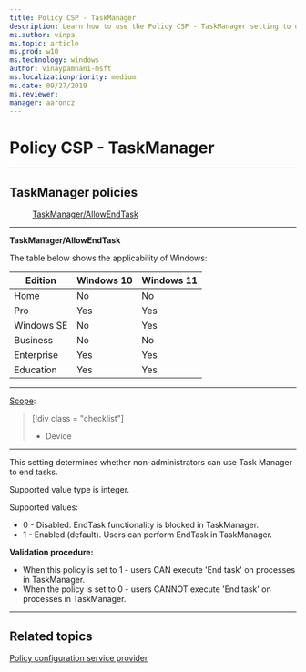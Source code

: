 ```yaml
---
title: Policy CSP - TaskManager
description: Learn how to use the Policy CSP - TaskManager setting to determine whether non-administrators can use Task Manager to end tasks.
ms.author: vinpa
ms.topic: article
ms.prod: w10
ms.technology: windows
author: vinaypamnani-msft
ms.localizationpriority: medium
ms.date: 09/27/2019
ms.reviewer: 
manager: aaroncz
---
```


# Policy CSP - TaskManager

<hr/>

<!--Policies-->
## TaskManager policies  

<dl>
  <dd>
    <a href="#taskmanager-allowendtask">TaskManager/AllowEndTask</a>
  </dd>
</dl>

<hr/>

<!--Policy-->
<a href="" id="taskmanager-allowendtask"></a>**TaskManager/AllowEndTask**  

<!--SupportedSKUs-->
The table below shows the applicability of Windows:

|Edition|Windows 10|Windows 11|
|--- |--- |--- |
|Home|No|No|
|Pro|Yes|Yes|
|Windows SE|No|Yes|
|Business|No|No|
|Enterprise|Yes|Yes|
|Education|Yes|Yes|

<!--/SupportedSKUs-->
<hr/>

<!--Scope-->
[Scope](./policy-configuration-service-provider.md#policy-scope):

> [!div class = "checklist"]
> * Device

<hr/>

<!--/Scope-->
<!--Description-->
This setting determines whether non-administrators can use Task Manager to end tasks.

Supported value type is integer. 

Supported values:  
-  0 - Disabled. EndTask functionality is blocked in TaskManager.
-  1 - Enabled (default). Users can perform EndTask in TaskManager.

<!--/Description-->
<!--SupportedValues-->

<!--/SupportedValues-->
<!--Example-->

<!--/Example-->
<!--Validation-->
**Validation procedure:**  
- When this policy is set to 1 - users CAN execute 'End task' on processes in TaskManager. 
- When the policy is set to 0 - users CANNOT execute 'End task' on processes in TaskManager.

<!--/Validation-->
<!--/Policy-->
<hr/>

<!--/Policies-->

## Related topics

[Policy configuration service provider](policy-configuration-service-provider.md)
